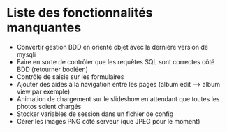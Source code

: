 # Liste des fonctionnalités manquantes

- Convertir gestion BDD en orienté objet avec la dernière version de mysqli
- Faire en sorte de contrôler que les requêtes SQL sont correctes côté BDD (retourner booléen)
- Contrôle de saisie sur les formulaires
- Ajouter des aides à la navigation entre les pages (album edit --> album view par exemple)
- Animation de chargement sur le slideshow en attendant que toutes les photos soient chargés
- Stocker variables de session dans un fichier de config
- Gérer les images PNG côté serveur (que JPEG pour le moment)
